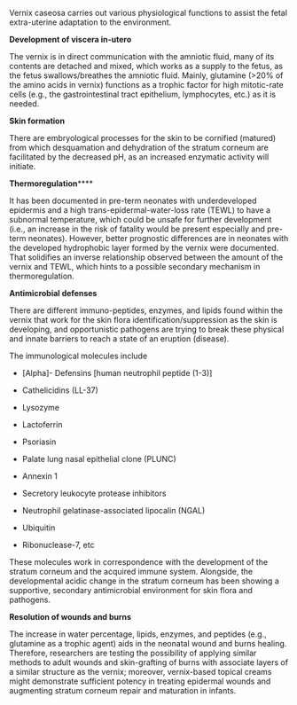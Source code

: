 Vernix caseosa carries out various physiological functions to assist the fetal extra-uterine adaptation to the environment.

**Development of viscera in-utero**

The vernix is in direct communication with the amniotic fluid, many of its contents are detached and mixed, which works as a supply to the fetus, as the fetus swallows/breathes the amniotic fluid. Mainly, glutamine (>20% of the amino acids in vernix) functions as a trophic factor for high mitotic-rate cells (e.g., the gastrointestinal tract epithelium, lymphocytes, etc.) as it is needed.

**Skin formation**

There are embryological processes for the skin to be cornified (matured) from which desquamation and dehydration of the stratum corneum are facilitated by the decreased pH, as an increased enzymatic activity will initiate.

**Thermoregulation******

It has been documented in pre-term neonates with underdeveloped epidermis and a high trans-epidermal-water-loss rate (TEWL) to have a subnormal temperature, which could be unsafe for further development (i.e., an increase in the risk of fatality would be present especially and pre-term neonates). However, better prognostic differences are in neonates with the developed hydrophobic layer formed by the vernix were documented. That solidifies an inverse relationship observed between the amount of the vernix and TEWL, which hints to a possible secondary mechanism in thermoregulation.

**Antimicrobial defenses**

There are different immuno-peptides, enzymes, and lipids found within the vernix that work for the skin flora identification/suppression as the skin is developing, and opportunistic pathogens are trying to break these physical and innate barriers to reach a state of an eruption (disease).

The immunological molecules include

- [Alpha]- Defensins [human neutrophil peptide (1-3)]

- Cathelicidins (LL-37)

- Lysozyme

- Lactoferrin

- Psoriasin

- Palate lung nasal epithelial clone (PLUNC)

- Annexin 1

- Secretory leukocyte protease inhibitors

- Neutrophil gelatinase-associated lipocalin (NGAL)

- Ubiquitin

- Ribonuclease-7, etc

These molecules work in correspondence with the development of the stratum corneum and the acquired immune system. Alongside, the developmental acidic change in the stratum corneum has been showing a supportive, secondary antimicrobial environment for skin flora and pathogens.

**Resolution of wounds and burns**

The increase in water percentage, lipids, enzymes, and peptides (e.g., glutamine as a trophic agent) aids in the neonatal wound and burns healing. Therefore, researchers are testing the possibility of applying similar methods to adult wounds and skin-grafting of burns with associate layers of a similar structure as the vernix; moreover, vernix-based topical creams might demonstrate sufficient potency in treating epidermal wounds and augmenting stratum corneum repair and maturation in infants.